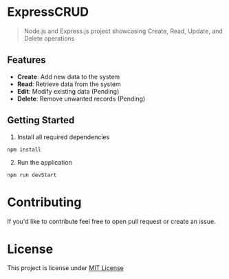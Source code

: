 # ExpressCRUD
> Node.js and Express.js project showcasing Create, Read, Update, and Delete operations

## Features 
- **Create**: Add new data to the system
- **Read**: Retrieve data from the system
- **Edit**: Modify existing data (Pending)
- **Delete**: Remove unwanted records (Pending)

## Getting Started
1. Install all required dependencies
```
npm install
```

2. Run the application
```
npm run devStart
```

# Contributing
If you'd like to contribute feel free to open pull request or create an issue.

# License
This project is license under [MIT License](LICENSE)
